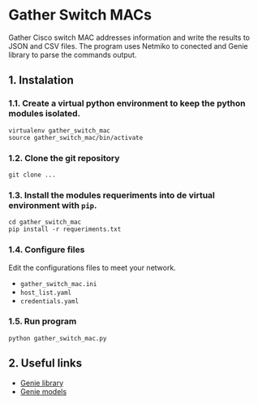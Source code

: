 # Gather Switch MACs
Gather Cisco switch MAC addresses information and write the results to JSON and CSV files.
The program uses Netmiko to conected and Genie library to parse the commands output.

## 1. Instalation
### 1.1. Create a virtual python environment to keep the python modules isolated.
```
virtualenv gather_switch_mac
source gather_switch_mac/bin/activate
```

### 1.2. Clone the git repository
```
git clone ...
```

### 1.3. Install the modules requeriments into de virtual environment with `pip`.
```
cd gather_switch_mac
pip install -r requeriments.txt
```

### 1.4. Configure files
Edit the configurations files to meet your network.
- `gather_switch_mac.ini`
- `host_list.yaml`
- `credentials.yaml`

### 1.5. Run program
```
python gather_switch_mac.py
```

## 2. Useful links
- [Genie library](https://developer.cisco.com/docs/genie-docs/)
- [Genie models](https://pubhub.devnetcloud.com/media/genie-feature-browser/docs/#/models)
